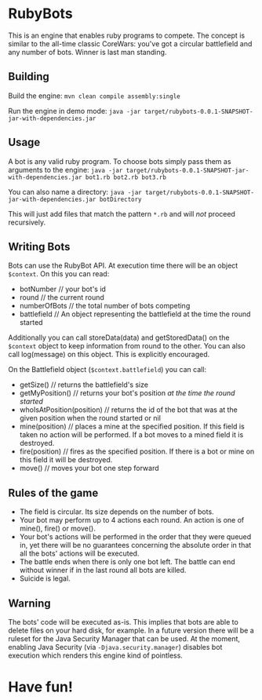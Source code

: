 # RubyBots
This is an engine that enables ruby programs to compete. The concept is similar to the all-time classic CoreWars: you've got a circular battlefield and any number of bots. Winner is last man standing.

## Building
Build the engine: `mvn clean compile assembly:single`

Run the engine in demo mode: `java -jar target/rubybots-0.0.1-SNAPSHOT-jar-with-dependencies.jar`

## Usage
A bot is any valid ruby program. To choose bots simply pass them as arguments to the engine:
`java -jar target/rubybots-0.0.1-SNAPSHOT-jar-with-dependencies.jar bot1.rb bot2.rb bot3.rb`

You can also name a directory:
`java -jar target/rubybots-0.0.1-SNAPSHOT-jar-with-dependencies.jar botDirectory`

This will just add files that match the pattern `*.rb` and will *not* proceed recursively.

## Writing Bots
Bots can use the RubyBot API. At execution time there will be an object `$context`. On this you can read:
+ botNumber // your bot's id
+ round // the current round
+ numberOfBots // the total number of bots competing
+ battlefield // An object representing the battlefield at the time the round started

Additionally you can call storeData(data) and getStoredData() on the `$context` object to keep information from round to the other.
You can also call log(message) on this object. This is explicitly encouraged.

On the Battlefield object (`$context.battlefield`) you can call:
+ getSize() // returns the battlefield's size
+ getMyPosition() // returns your bot's position *at the time the round started*
+ whoIsAtPosition(position) // returns the id of the bot that was at the given position when the round started or nil
+ mine(position) // places a mine at the specified position. If this field is taken no action will be performed. If a bot moves to a mined field it is destroyed.
+ fire(position) // fires as the specified position. If there is a bot or mine on this field it will be destroyed.
+ move() // moves your bot one step forward

## Rules of the game
+ The field is circular. Its size depends on the number of bots.
+ Your bot may perform up to 4 actions each round. An action is one of mine(), fire() or move().
+ Your bot's actions will be performed in the order that they were queued in, yet there will be no guarantees concerning the absolute order in that all the bots' actions will be executed.
+ The battle ends when there is only one bot left. The battle can end without winner if in the last round all bots are killed.
+ Suicide is legal.

## Warning
The bots' code will be executed as-is. This implies that bots are able to delete files on your hard disk, for example.
In a future version there will be a ruleset for the Java Security Manager that can be used. At the moment, enabling Java Security (via `-Djava.security.manager`) disables bot execution which renders this engine kind of pointless.

# Have fun!
